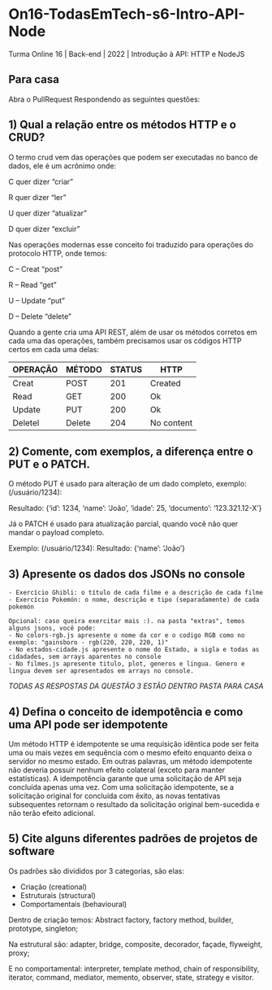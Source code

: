 # On16-TodasEmTech-s6-Intro-API-Node
Turma Online 16 | Back-end | 2022 | Introdução à API:
HTTP e NodeJS

## Para casa
Abra o PullRequest Respondendo as seguintes questões:

## 1) Qual a relação entre os métodos HTTP e o CRUD?

O termo crud vem das operações que podem ser executadas no banco de dados, ele é um acrônimo onde:

C quer dizer “criar”

R quer dizer “ler”

U quer dizer “atualizar”

D quer dizer “excluir”


Nas operações modernas esse conceito foi traduzido para operações do protocolo HTTP, onde temos:

C – Creat “post”

R – Read “get”

U – Update “put”

D – Delete “delete”

Quando a gente cria uma API REST, além de usar os métodos corretos em cada uma das operações, também precisamos usar os códigos HTTP certos em cada uma delas:

| OPERAÇÃO | MÉTODO | STATUS | HTTP | 
| --- | --- | --- | --- | 
| Creat | POST | 201 | Created |
| Read | GET | 200 | Ok |
| Update | PUT | 200 | Ok |
| Deletel | Delete | 204 | No content




## 2) Comente, com exemplos, a diferença entre o PUT e o PATCH.

O método PUT é usado para alteração de um dado completo, exemplo: 
(/usuário/1234):

Resultado: {‘id’: 1234, ‘name’: ‘João’, ‘idade’: 25, ‘documento’: ‘123.321.12-X’}

Já o PATCH é usado para atualização parcial, quando você não quer mandar o payload completo.

Exemplo: (/usuário/1234):
Resultado: {‘name’: ‘João’}




## 3) Apresente os dados dos JSONs no console
    - Exercício Ghibli: o título de cada filme e a descrição de cada filme
    - Exercício Pokemón: o nome, descrição e tipo (separadamente) de cada pokemón

    Opcional: caso queira exercitar mais :). na pasta "extras", temos alguns jsons, você pode:
    - No colors-rgb.js apresente o nome da cor e o codigo RGB como no exemplo: "gainsboro - rgb(220, 220, 220, 1)"
    - No estados-cidade.js apresente o nome do Estado, a sigla e todas as cidadades, sem arrays aparentes no console
    - No filmes.js apresente titulo, plot, generos e lingua. Genero e lingua devem ser apresentados em arrays no console.
*TODAS AS RESPOSTAS DA QUESTÃO 3 ESTÃO DENTRO PASTA PARA CASA*

## 4) Defina o conceito de idempotência e como uma API pode ser idempotente

Um método HTTP é idempotente se uma requisição idêntica pode ser feita uma ou mais vezes em sequência com o mesmo efeito enquanto deixa o servidor no mesmo estado. Em outras palavras, um método idempotente não deveria possuir nenhum efeito colateral (exceto para manter estatísticas).
A idempotência garante que uma solicitação de API seja concluída apenas uma vez. Com uma solicitação idempotente, se a solicitação original for concluída com êxito, as novas tentativas subsequentes retornam o resultado da solicitação original bem-sucedida e não terão efeito adicional.


## 5) Cite alguns diferentes padrões de projetos de software


Os padrões são divididos por 3 categorias, são elas:

- Criação (creational)
- Estruturais (structural)
- Comportamentais (behavioural) 

Dentro de criação temos: Abstract factory, factory method, builder, prototype, singleton;

Na estrutural são: adapter, bridge, composite, decorador, façade, flyweight, proxy;

E no comportamental: interpreter, template method, chain of responsibility, iterator, command, mediator, memento, observer, state, strategy e visitor. 
